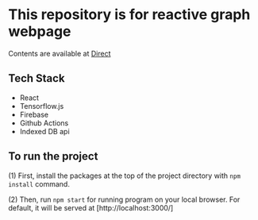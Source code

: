 # This repository is for reactive graph webpage

Contents are available at [Direct](https://reactive-graph.web.app/)

## Tech Stack

- React
- Tensorflow.js
- Firebase
- Github Actions
- Indexed DB api

## To run the project

(1) First, install the packages at the top of the project directory with `npm install` command.

(2) Then, run `npm start` for running program on your local browser. For default, it will be served at
[http://localhost:3000/]
